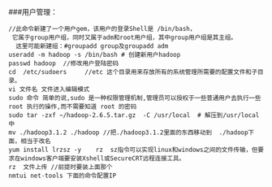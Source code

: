 ###用户管理：

    //此命令新建了一个用户gem，该用户的登录Shell是 /bin/bash，
     它属于group用户组，同时又属于adm和root用户组，其中group用户组是其主组。
      这里可能新建组：#groupadd group及groupadd adm
    useradd -m hadoop -s /bin/bash # 创建新用户hadoop 
    passwd hadoop  //修改用户登陆密码
    cd  /etc/sudoers     //etc 这个目录用来存放所有的系统管理所需要的配置文件和子目录。
    vi 文件名 文件进入编辑模式
    sudo 命令 简单的说,sudo 是一种权限管理机制,管理员可以授权于一些普通用户去执行一些 root 执行的操作,而不需要知道 root 的密码
    sudo tar -zxf ~/hadoop-2.6.5.tar.gz  -C /usr/local  # 解压到/usr/local中
    mv ./hadoop3.1.2 ./hadoop //把./hadoop3.1.2里面的东西移动到  ./hadoop下面，相当于改名
    yum install lrzsz -y    rz  sz指令可以实现linux和windows之间的文件传输，但要求在windows客户端要安装Xshell或SecureCRT远程连接工具。
    rz  文件上传 //前提时要装上面那个
    nmtui net-tools 下面的命令配置IP
